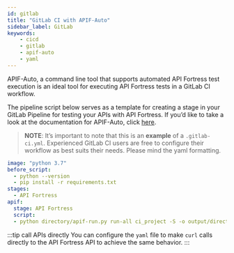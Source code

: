 ```yaml
---
id: gitlab
title: "GitLab CI with APIF-Auto"
sidebar_label: GitLab
keywords:
    - cicd
    - gitlab
    - apif-auto
    - yaml
---
```


APIF-Auto, a command line tool that supports automated API Fortress test execution is an ideal tool for executing API Fortress tests in a GitLab CI workflow.

The pipeline script below serves as a template for creating a stage in your GitLab Pipeline for testing your APIs with API Fortress. If you’d like to take a look at the documentation for APIF-Auto, click [here](/api-testing/ci/apif-auto).

> __NOTE__: It’s important to note that this is an **example** of a `.gitlab-ci.yml`.  Experienced GitLab CI users are free to configure their workflow as best suits their needs. Please mind the yaml formatting.

```yaml
image: "python 3.7"
before_script:
  - python --version
  - pip install -r requirements.txt
stages:
  - API Fortress
apif:
  stage: API Fortress
  script:
  - python directory/apif-run.py run-all ci_project -S -o output/directory
```

:::tip call APIs directly
You can configure the `yaml` file to make `curl` calls directly to the API Fortress API to achieve the same behavior.
:::